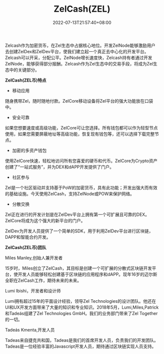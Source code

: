 ﻿---
weight: 
title: "ZelCash(ZEL)"
description: "Zelcash作为加密货币，在Zel生态中占据核心地位。开发ZelNode能够激励用户去创建ZelDex和ZelDev平台，使我们建立起一个真正去中心化的开发平台。Zelcash可以开采，分配公平。ZelNode增长速度快，Zelcash持有者通过开发ZelNode，能够获得部分报酬。Zelcash作为Zel生态中的交易手段，将成为Zel生态中的关键部分。"
date: 2022-07-13T21:57:40+08:00
lastmod: 2022-07-13T16:45:40+08:00
draft: false
authors: ["yangsi"]
featuredImage: "zelcashzel.webp"
link: "https://runonflux.io/    https://www.99hufu.com/qukuai/84075.html"
tags: ["数字代币","ZelCash(ZEL)"]
categories: ["navigation"]
navigation: ["数字代币"]
lightgallery: true
toc: true
pinned: false
recommend: false
recommend1: false
---
Zelcash作为加密货币，在Zel生态中占据核心地位。开发ZelNode能够激励用户去创建ZelDex和ZelDev平台，使我们建立起一个真正去中心化的开发平台。Zelcash可以开采，分配公平。ZelNode增长速度快，Zelcash持有者通过开发ZelNode，能够获得部分报酬。Zelcash作为Zel生态中的交易手段，将成为Zel生态中的关键部分。

**ZelCash(ZEL币)特点**

- 移动应用   

随身携带Zel，随时随地付款。ZelCore移动设备将Zel平台的强大功能放在口袋中。

- 安全可靠

如果您想要速度或高级功能，ZelCore可让您选择。所有钱包都可以作为轻型节点使用，如果您需要屏蔽地址等高级功能，恢复现有钱包等，还可以选择下载完整节点。

- 加密的多资产钱包

使用ZelCore快速，轻松地访问所有您喜爱的硬币和代币。ZelCore为Crypto资产创建了“一站式服务”，并为DEX和dAPP开发提供了门户。

- 社区参与

Zel是一个社区驱动并支持基于PoW的加密货币，具有此功能；开发出强大而有效的基础设施。今天使用ZelCash，支持ZelNode或POW来保护网络。

- 分散交换

Zel正在进行的开发计划是在ZelDev平台上拥有第一个可扩展且可靠的DEX。ZelCore将成为这个强大的新平台的门户。

ZelDev为开发人员提供了一个简单的SDK，用于利用ZelDev平台进行区块链，DAPP和智能合约开发。

**ZelCash(ZEL币)团队**

Miles Manley,创始人兼开发者

15岁时，Miles创立了ZelCash，其目标是创建一个可扩展的分散式区块链开发平台，使开发人员能够轻松创建基于区块链的应用程序和dAPP。现年16岁的迈尔斯全职在ZelCash工作，期待未来的未来。

Lumi lbishi，开发者和设计师

Lumi拥有超过15年的平面设计经验，领导Zel Technologies的设计团队。他还在UI和UX开发方面带来了大量的知识和专业知识。2018年5月，Lumi,Miles,Patrick和Tadeás组建了Zel Technologies GmbH。我们的业务部门带来了Zel Together的一切。

Tadeás Kmenta,开发人员

Tadeas来自捷克共和国，Tadeas是我们的首席开发人员，负责我们的开发团队。Tadeas是一位经验丰富的Javascript开发人员，期待通过区块链实现人员支持。